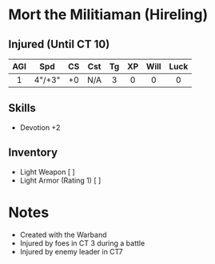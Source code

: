 # Mort the Militiaman (Hireling)
## Injured (Until CT 10)

| AGI |  Spd   | CS  | Cst | Tg  | XP  | Will | Luck |
|:---:|:------:|:---:|:---:|:---:|:---:|:----:|:----:|
|  1  | 4"/+3" | +0  | N/A |  3  |  0  |  0   |  0   |
## Skills
- Devotion +2
## Inventory
- Light Weapon [ ]
- Light Armor (Rating 1) [ ]

# Notes
- Created with the Warband
- Injured by foes in CT 3 during a battle
- Injured by enemy leader in CT7